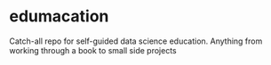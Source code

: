 # edumacation
Catch-all repo for self-guided data science education.  Anything from working through a book to small side projects
